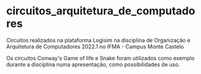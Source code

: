 # circuitos_arquitetura_de_computadores
Circuitos realizados na plataforma Logisim na disciplina de Organização e Arquitetura de Computadores 2022.1 no IFMA - Campus Monte Castelo

Os circuitos Conway's Game of life e Snake foram utilizados como exemplo durante a disciplina numa apresentação, como possibilidades de uso.
